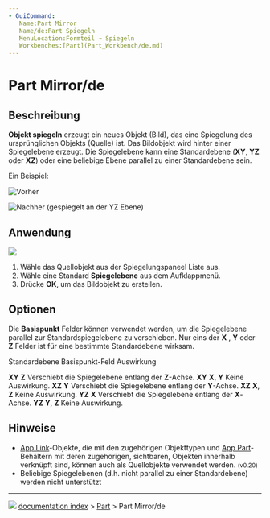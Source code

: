 ```yaml
---
- GuiCommand:
   Name:Part Mirror
   Name/de:Part Spiegeln
   MenuLocation:Formteil → Spiegeln
   Workbenches:[Part](Part_Workbench/de.md)
---
```


# Part Mirror/de



## Beschreibung

**Objekt spiegeln** erzeugt ein neues Objekt (Bild), das eine Spiegelung des ursprünglichen Objekts (Quelle) ist. Das Bildobjekt wird hinter einer Spiegelebene erzeugt. Die Spiegelebene kann eine Standardebene (**XY**, **YZ** oder **XZ**) oder eine beliebige Ebene parallel zu einer Standardebene sein.

Ein Beispiel:

![Vorher](images/PARTMirrorBeforev11.png )

![Nachher (gespiegelt an der **YZ** Ebene)](images/PARTMirrorAfterv11.png ) 



## Anwendung

![](images/PARTMirrorDialogv11.png )

1.  Wähle das Quellobjekt aus der Spiegelungspaneel Liste aus.
2.  Wähle eine Standard **Spiegelebene** aus dem Aufklappmenü.
3.  Drücke **OK**, um das Bildobjekt zu erstellen.






## Optionen

Die **Basispunkt** Felder können verwendet werden, um die Spiegelebene parallel zur Standardspiegelebene zu verschieben. Nur eins der **X** , **Y** oder **Z** Felder ist für eine bestimmte Standardebene wirksam.

  Standardebene   Basispunkt-Feld   Auswirkung
    
  **XY**          **Z**             Verschiebt die Spiegelebene entlang der **Z**-Achse.
  **XY**          **X**, **Y**      Keine Auswirkung.
  **XZ**          **Y**             Verschiebt die Spiegelebene entlang der **Y**-Achse.
  **XZ**          **X**, **Z**      Keine Auswirkung.
  **YZ**          **X**             Verschiebt die Spiegelebene entlang der **X**-Achse.
  **YZ**          **Y**, **Z**      Keine Auswirkung.



## Hinweise

-   [App Link](App_Link.md)-Objekte, die mit den zugehörigen Objekttypen und [App Part](App_Part.md)-Behältern mit deren zugehörigen, sichtbaren, Objekten innerhalb verknüpft sind, können auch als Quellobjekte verwendet werden. <small>(v0.20)</small> 
-   Beliebige Spiegelebenen (d.h. nicht parallel zu einer Standardebene) werden nicht unterstützt



---
![](images/Button_right.svg) [documentation index](../README.md) > [Part](Part_Workbench.md) > Part Mirror/de
